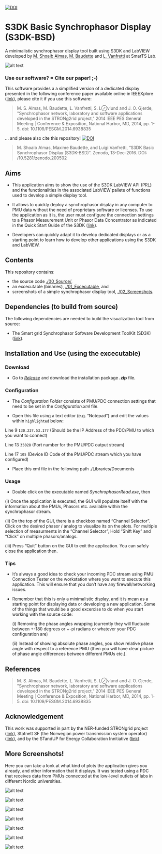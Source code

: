 [![DOI](https://zenodo.org/badge/76337679.svg)](https://zenodo.org/badge/latestdoi/76337679)

# S3DK Basic Synchrophasor Display (S3DK-BSD)
A minimalistic synchrophasor display tool built using S3DK and LabVIEW developed by [M. Shoaib Almas](https://github.com/msalmas), [M. Baudette](https://github.com/MaximeBaudette) and [L. Vanfretti](https://github.com/lvanfretti) at SmarTS Lab.

![alt text](https://github.com/SmarTS-Lab-Parapluie/S3DK-SynchrophasorDisplay/blob/master/02_ScreenShots/Freq.PNG "Graph showing the frequencies plotted using the S3DK-BSD Tool")

### Use our software? = Cite our paper! ;-)
This software provides a a simplified version of a dedicated display presented in the following conference paper available online in IEEEXplore ([link](http://ieeexplore.ieee.org/document/6938835/)), please cite it if you use this software:

> M. S. Almas, M. Baudette, L. Vanfretti, S. L⊘vlund and J. O. Gjerde, "Synchrophasor network, laboratory and software applications developed in the STRONg2rid project," 2014 IEEE PES General Meeting | Conference & Exposition, National Harbor, MD, 2014, pp. 1-5. doi: 10.1109/PESGM.2014.6938835

... and please also cite this repository! [![DOI](https://zenodo.org/badge/DOI/10.5281/zenodo.200502.svg)](https://doi.org/10.5281/zenodo.200502)

> M. Shoaib Almas, Maxime Baudette, and Luigi Vanfretti, “S3DK Basic Synchrophasor Display (S3DK-BSD)”. Zenodo, 13-Dec-2016. DOI: /10.5281/zenodo.200502

## Aims
- This application aims to show the use of the S3DK LabVIEW API (PRL) and the functionalities in the associated LabVIEW pallete of functions used to develop a simple display tool.

- It allows to quickly deploy a synchrophasor display in any computer to PMU data without the need of proprietary software or licenses. To use the application as it is, the user must configure the connection settings to a Phasor Measurement Unit or Phasor Data Concentrator as indicated in the Quick Start Guide of the S3DK ([link](https://github.com/SmarTS-Lab-Parapluie/S3DK)).

- Developers can quickly adapt it to develop dedicated displays or as a starting point to learn how to develop other applications using the S3DK and LabVIEW.

## Contents
This repository contains: 
- the source code [./00_Source/](https://github.com/SmarTS-Lab-Parapluie/S3DK-SynchrophasorDisplay/tree/master/00_Source), 
- an excecutable (binaries), [./01_Excecutable](https://github.com/SmarTS-Lab-Parapluie/S3DK-SynchrophasorDisplay/tree/master/01_Executable), and 
- screenshots of a simple synchrophasor display tool, [./02_Screenshots](https://github.com/SmarTS-Lab-Parapluie/S3DK-SynchrophasorDisplay/tree/master/02_ScreenShots).

## Dependencies (to build from source)
The following dependencies are needed to build the visualization tool from source:
- The Smart grid Synchrophasor Software Development ToolKit (SD3K) ([link](https://github.com/SmarTS-Lab-Parapluie/S3DK)).

## Installation and Use (using the excecutable)
### Download
- Go to [*Release*](https://github.com/SmarTS-Lab-Parapluie/S3DK-SynchrophasorDisplay/releases) and download the installation package **.zip** file. 
### Configuration

- The *Configuration Folder*  consists of PMU/PDC connection settings that need to be set in the *Configuration.xml* file.

- Open this file using a text editor (e.g. “Notepad”) and edit the values within `highlighted` below:
 
 Line 9    `130.237.53.177`     (Should be the IP Address of the PDC/PMU to which you want to connect)

 Line 13   `35028`              (Port number for the PMU/PDC output stream)

 Line 17   `105`                (Device ID Code of the PMU/PDC stream which you have configured)
 
- Place this xml file in the following path ./Libraries/Documents
 
### Usage
- Double click on the  executable named *SynchrophasorRead.exe*, then 
 
 (i) Once the application is executed, the GUI will populate itself with the information about the PMUs, Phasors etc. available within the synchrophasor stream.
 
 (ii) On the top of the GUI, there is a checkbox named “Channel Selector”. Click on the desired phasor / analog to visualize its on the plots. For multiple selection of measurments in the “Channel Selector”, Hold “Shift Key” and “Click” on multiple phasors/analogs.
 
 (iii) Press “Quit” button on the GUI to exit the application. You can safely close the application then.

### Tips
- It’s always a good idea to check your incoming PDC stream using PMU Connection Tester on the workstation where you want to execute this application. This will ensure that you don’t have any firewall/networking issues. 
 
- Remember that this is only a minimalistic display, and it is mean as a starting point for displaying data or developing a new application. Some of the things that would be a good excercise to do when you start working with the source code:

    (i) Removing the phase angles wrapping (currently they will fluctuate between +-180 degrees or +-pi radians or whatever your PDC configuration are)

    (ii) Instead of showing absolute phase angles, you show relative phase angle with respect to a reference PMU (then you will have clear picture of phase angle differences between different PMUs etc.). 


## References
> M. S. Almas, M. Baudette, L. Vanfretti, S. L⊘vlund and J. O. Gjerde, "Synchrophasor network, laboratory and software applications developed in the STRONg2rid project," 2014 IEEE PES General Meeting | Conference & Exposition, National Harbor, MD, 2014, pp. 1-5. doi: 10.1109/PESGM.2014.6938835

## Acknowledgement
This work was supported in part by the NER-funded STRONgrid project ([link](http://www.nordicenergy.org/project/smart-transmission-grid-operation-and-control/)), Statnett SF (the Norwegian power transmission system operator) ([link](http://www.statnett.no/en/Sustainability/Research-and-Development-/)), and by the STandUP for Energy Collaboration Innitiative ([link](http://www.standupforenergy.se/en/)). 

## More Screenshots!
Here you can take a look at what kind of plots the application gives you already, and other information that it displays. It was tested using a PDC that receives data from PMUs connected at the low-level outlets of labs in different Nordic universities.

![alt text]( https://github.com/SmarTS-Lab-Parapluie/S3DK-SynchrophasorDisplay/blob/master/02_ScreenShots/GUI.PNG "Graphical User Interface")

![alt text]( https://github.com/SmarTS-Lab-Parapluie/S3DK-SynchrophasorDisplay/blob/master/02_ScreenShots/ChannelSelector.PNG "Channel Selector")

![alt text]( https://github.com/SmarTS-Lab-Parapluie/S3DK-SynchrophasorDisplay/blob/master/02_ScreenShots/Names.PNG "PMU Names")

![alt text]( https://github.com/SmarTS-Lab-Parapluie/S3DK-SynchrophasorDisplay/blob/master/02_ScreenShots/PhasorData_Textual.PNG "Phasor Data Alpha-Numeric View")

![alt text]( https://github.com/SmarTS-Lab-Parapluie/S3DK-SynchrophasorDisplay/blob/master/02_ScreenShots/Mag.PNG "Voltage Magnitude")

![alt text]( https://github.com/SmarTS-Lab-Parapluie/S3DK-SynchrophasorDisplay/blob/master/02_ScreenShots/PhaseAngle.PNG "Voltage Phase")

![alt text]( https://github.com/SmarTS-Lab-Parapluie/S3DK-SynchrophasorDisplay/blob/master/02_ScreenShots/Freq.PNG "Frequency")
